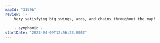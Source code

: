 ```yaml
---
mapId: "3159b"
review: |-
    Very satisfying big swings, arcs, and chains throughout the map!
    
    - symphonic -
startDate: "2023-04-09T12:56:23.000Z"
---
```

